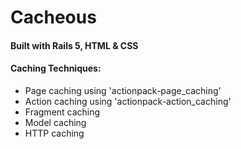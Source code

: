 # Cacheous

#### Built with Rails 5, HTML & CSS

#### Caching Techniques:
* Page caching using 'actionpack-page_caching'
* Action caching using 'actionpack-action_caching'
* Fragment caching
* Model caching
* HTTP caching
